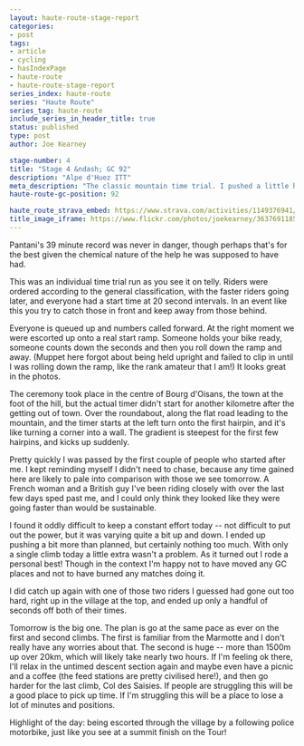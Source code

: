 ```yaml
---
layout: haute-route-stage-report
categories:
- post
tags:
- article
- cycling
- hasIndexPage
- haute-route
- haute-route-stage-report
series_index: haute-route
series: "Haute Route"
series_tag: haute-route
include_series_in_header_title: true
status: published
type: post
author: Joe Kearney

stage-number: 4
title: "Stage 4 &ndash; GC 92"
description: "Alpe d'Huez ITT"
meta_description: "The classic mountain time trial. I pushed a little harder than planned, maintained overall position, and spent the afternoon eating."
haute-route-gc-position: 92

haute_route_strava_embed: https://www.strava.com/activities/1149376941/embed/5d485d893fb99a22be38ff17624787655d263a12
title_image_iframe: https://www.flickr.com/photos/joekearney/36376911850/in/album-72157687765853505/player/
---
```


Pantani's 39 minute record was never in danger, though perhaps that's for the best given the chemical nature of the help he was supposed to have had.

This was an individual time trial run as you see it on telly. Riders were ordered according to the general classification, with the faster riders going later, and everyone had a start time at 20 second intervals. In an event like this you try to catch those in front and keep away from those behind.

Everyone is queued up and numbers called forward. At the right moment we were escorted up onto a real start ramp. Someone holds your bike ready, someone counts down the seconds and then you roll down the ramp and away. (Muppet here forgot about being held upright and failed to clip in until I was rolling down the ramp, like the rank amateur that I am!) It looks great in the photos.

The ceremony took place in the centre of Bourg d'Oisans, the town at the foot of the hill, but the actual timer didn't start for another kilometre after the getting out of town. Over the roundabout, along the flat road leading to the mountain, and the timer starts at the left turn onto the first hairpin, and it's like turning a corner into a wall. The gradient is steepest for the first few hairpins, and kicks up suddenly.

Pretty quickly I was passed by the first couple of people who started after me. I kept reminding myself I didn't need to chase, because any time gained here are likely to pale into comparison with those we see tomorrow. A French woman and a British guy I've been riding closely with over the last few days sped past me, and I could only think they looked like they were going faster than would be sustainable.

I found it oddly difficult to keep a constant effort today -- not difficult to put out the power, but it was varying quite a bit up and down. I ended up pushing a bit more than planned, but certainly nothing too much. With only a single climb today a little extra wasn't a problem. As it turned out I rode a personal best! Though in the context I'm happy not to have moved any GC places and not to have burned any matches doing it.

I did catch up again with one of those two riders I guessed had gone out too hard, right up in the village at the top, and ended up only a handful of seconds off both of their times.

Tomorrow is the big one. The plan is go at the same pace as ever on the first and second climbs. The first is familiar from the Marmotte and I don't really have any worries about that. The second is huge -- more than 1500m up over 20km, which will likely take nearly two hours. If I'm feeling ok there, I'll relax in the untimed descent section again and maybe even have a picnic and a coffee (the feed stations are pretty civilised here!), and then go harder for the last climb, Col des Saisies. If people are struggling this will be a good place to pick up time. If I'm struggling this will be a place to lose a lot of minutes and positions.

Highlight of the day: being escorted through the village by a following police motorbike, just like you see at a summit finish on the Tour!
